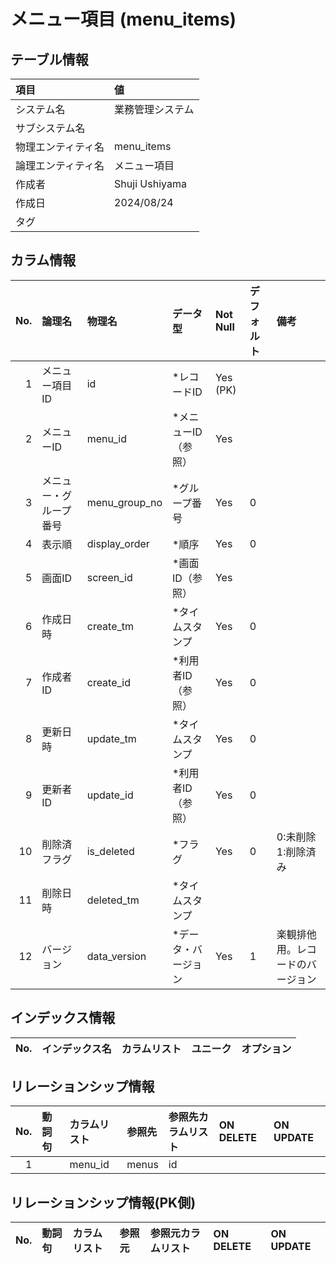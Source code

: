 # メニュー項目 (menu_items)

## テーブル情報

| 項目                           | 値                                                                                                   |
|:-------------------------------|:-----------------------------------------------------------------------------------------------------|
| システム名                     | 業務管理システム                                                                                     |
| サブシステム名                 |                                                                                                      |
| 物理エンティティ名             | menu_items                                                                                           |
| 論理エンティティ名             | メニュー項目                                                                                         |
| 作成者                         | Shuji Ushiyama                                                                                       |
| 作成日                         | 2024/08/24                                                                                           |
| タグ                           |                                                                                                      |



## カラム情報

| No. | 論理名                         | 物理名                         | データ型                       | Not Null | デフォルト           | 備考                           |
|----:|:-------------------------------|:-------------------------------|:-------------------------------|:---------|:---------------------|:-------------------------------|
|   1 | メニュー項目ID                 | id                             | *レコードID                    | Yes (PK) |                      |                                |
|   2 | メニューID                     | menu_id                        | *メニューID（参照）            | Yes      |                      |                                |
|   3 | メニュー・グループ番号         | menu_group_no                  | *グループ番号                  | Yes      | 0                    |                                |
|   4 | 表示順                         | display_order                  | *順序                          | Yes      | 0                    |                                |
|   5 | 画面ID                         | screen_id                      | *画面ID（参照）                | Yes      |                      |                                |
|   6 | 作成日時                       | create_tm                      | *タイムスタンプ                | Yes      | 0                    |                                |
|   7 | 作成者ID                       | create_id                      | *利用者ID（参照）              | Yes      | 0                    |                                |
|   8 | 更新日時                       | update_tm                      | *タイムスタンプ                | Yes      | 0                    |                                |
|   9 | 更新者ID                       | update_id                      | *利用者ID（参照）              | Yes      | 0                    |                                |
|  10 | 削除済フラグ                   | is_deleted                     | *フラグ                        | Yes      | 0                    | 0:未削除 1:削除済み            |
|  11 | 削除日時                       | deleted_tm                     | *タイムスタンプ                |          |                      |                                |
|  12 | バージョン                     | data_version                   | *データ・バージョン            | Yes      | 1                    | 楽観排他用。レコードのバージョン |



## インデックス情報

| No. | インデックス名                 | カラムリスト                             | ユニーク   | オプション                     | 
|----:|:-------------------------------|:-----------------------------------------|:-----------|:-------------------------------|



## リレーションシップ情報

| No. | 動詞句                         | カラムリスト                             | 参照先                         | 参照先カラムリスト                       | ON DELETE    | ON UPDATE    |
|----:|:-------------------------------|:-----------------------------------------|:-------------------------------|:-----------------------------------------|:-------------|:-------------|
|   1 |                                | menu_id                                  | menus                          | id                                       |              |              |



## リレーションシップ情報(PK側)

| No. | 動詞句                         | カラムリスト                             | 参照元                         | 参照元カラムリスト                       | ON DELETE    | ON UPDATE    |
|----:|:-------------------------------|:-----------------------------------------|:-------------------------------|:-----------------------------------------|:-------------|:-------------|



